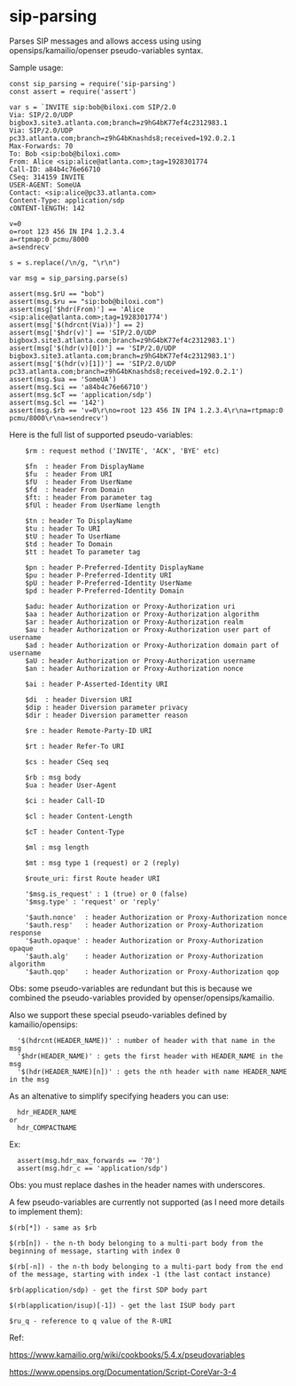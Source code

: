 # sip-parsing
Parses SIP messages and allows access using using opensips/kamailio/openser pseudo-variables syntax.

Sample usage:
```
const sip_parsing = require('sip-parsing')
const assert = require('assert')

var s = `INVITE sip:bob@biloxi.com SIP/2.0
Via: SIP/2.0/UDP bigbox3.site3.atlanta.com;branch=z9hG4bK77ef4c2312983.1
Via: SIP/2.0/UDP pc33.atlanta.com;branch=z9hG4bKnashds8;received=192.0.2.1
Max-Forwards: 70
To: Bob <sip:bob@biloxi.com>
From: Alice <sip:alice@atlanta.com>;tag=1928301774
Call-ID: a84b4c76e66710
CSeq: 314159 INVITE
USER-AGENT: SomeUA
Contact: <sip:alice@pc33.atlanta.com>
Content-Type: application/sdp
cONTENT-lENGTH: 142

v=0
o=root 123 456 IN IP4 1.2.3.4
a=rtpmap:0 pcmu/8000
a=sendrecv`

s = s.replace(/\n/g, "\r\n")

var msg = sip_parsing.parse(s)

assert(msg.$rU == "bob")
assert(msg.$ru == "sip:bob@biloxi.com")
assert(msg['$hdr(From)'] == 'Alice <sip:alice@atlanta.com>;tag=1928301774')
assert(msg['$(hdrcnt(Via))'] == 2)
assert(msg['$hdr(v)'] == 'SIP/2.0/UDP bigbox3.site3.atlanta.com;branch=z9hG4bK77ef4c2312983.1')
assert(msg['$(hdr(v)[0])'] == 'SIP/2.0/UDP bigbox3.site3.atlanta.com;branch=z9hG4bK77ef4c2312983.1')
assert(msg['$(hdr(v)[1])'] == 'SIP/2.0/UDP pc33.atlanta.com;branch=z9hG4bKnashds8;received=192.0.2.1')
assert(msg.$ua == 'SomeUA')
assert(msg.$ci == 'a84b4c76e66710')
assert(msg.$cT == 'application/sdp')
assert(msg.$cl == '142')
assert(msg.$rb == 'v=0\r\no=root 123 456 IN IP4 1.2.3.4\r\na=rtpmap:0 pcmu/8000\r\na=sendrecv')

```

Here is the full list of supported pseudo-variables:

```
    $rm : request method ('INVITE', 'ACK', 'BYE' etc)

    $fn  : header From DisplayName
    $fu  : header From URI
    $fU  : header From UserName
    $fd  : header From Domain
    $ft: : header From parameter tag
    $fUl : header From UserName length

    $tn : header To DisplayName
    $tu : header To URI
    $tU : header To UserName
    $td : header To Domain
    $tt : headet To parameter tag

    $pn : header P-Preferred-Identity DisplayName
    $pu : header P-Preferred-Identity URI
    $pU : header P-Preferred-Identity UserName
    $pd : header P-Preferred-Identity Domain

    $adu: header Authorization or Proxy-Authorization uri
    $aa : header Authorization or Proxy-Authorization algorithm
    $ar : header Authorization or Proxy-Authorization realm
    $au : header Authorization or Proxy-Authorization user part of username
    $ad : header Authorization or Proxy-Authorization domain part of username
    $aU : header Authorization or Proxy-Authorization username
    $an : header Authorization or Proxy-Authorization nonce

    $ai : header P-Asserted-Identity URI

    $di  : header Diversion URI
    $dip : header Diversion parameter privacy
    $dir : header Diversion parametter reason

    $re : header Remote-Party-ID URI

    $rt : header Refer-To URI

    $cs : header CSeq seq
    
    $rb : msg body
    $ua : header User-Agent

    $ci : header Call-ID

    $cl : header Content-Length

    $cT : header Content-Type

    $ml : msg length

    $mt : msg type 1 (request) or 2 (reply)

    $route_uri: first Route header URI

    '$msg.is_request' : 1 (true) or 0 (false)
    '$msg.type' : 'request' or 'reply'

    '$auth.nonce'  : header Authorization or Proxy-Authorization nonce
    '$auth.resp'   : header Authorization or Proxy-Authorization response
    '$auth.opaque' : header Authorization or Proxy-Authorization opaque
    '$auth.alg'    : header Authorization or Proxy-Authorization algorithm
    '$auth.qop'    : header Authorization or Proxy-Authorization qop
```

Obs: some pseudo-variables are redundant but this is because we combined the pseudo-variables provided by openser/opensips/kamailio.

Also we support these special pseudo-variables defined by kamailio/opensips:
```
  '$(hdrcnt(HEADER_NAME))' : number of header with that name in the msg
  '$hdr(HEADER_NAME)' : gets the first header with HEADER_NAME in the msg
  '$(hdr(HEADER_NAME)[n])' : gets the nth header with name HEADER_NAME in the msg 
```

As an altenative to simplify specifying headers you can use:
```
  hdr_HEADER_NAME
or
  hdr_COMPACTNAME
```
Ex:
```
  assert(msg.hdr_max_forwards == '70')
  assert(msg.hdr_c == 'application/sdp')
```
Obs: you must replace dashes in the header names with underscores.


A few pseudo-variables are currently not supported (as I need more details to implement them):
```
$(rb[*]) - same as $rb

$(rb[n]) - the n-th body belonging to a multi-part body from the beginning of message, starting with index 0

$(rb[-n]) - the n-th body belonging to a multi-part body from the end of the message, starting with index -1 (the last contact instance)

$rb(application/sdp) - get the first SDP body part

$(rb(application/isup)[-1]) - get the last ISUP body part

$ru_q - reference to q value of the R-URI

```

Ref:

https://www.kamailio.org/wiki/cookbooks/5.4.x/pseudovariables

https://www.opensips.org/Documentation/Script-CoreVar-3-4
